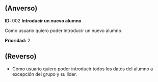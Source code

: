 ## (**Anverso**)

**ID:** 002 **Introducir un nuevo  alumno**

Como usuario quiero poder introducir un nuevo  alumno.

**Prioridad:** 2

## (**Reverso**)

+ Como usuario quiero poder introducir todos los datos del alumno a excepción del grupo y su lider.

